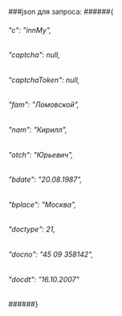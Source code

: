 ###json для запроса:
######{
######	"c": "innMy",
######	"captcha": null,
######	"captchaToken": null,
######	"fam": "Ломовской",
######	"nam": "Кирилл",
######	"otch": "Юрьевич",
######	"bdate": "20.08.1987",
######	"bplace": "Москва",
######	"doctype": 21,
######	"docno": "45 09 358142",
######	"docdt": "16.10.2007"
######}